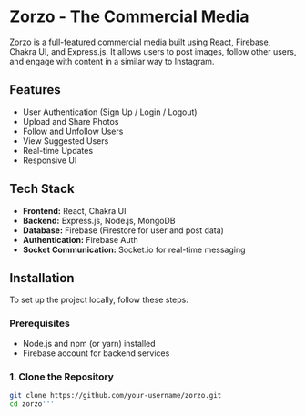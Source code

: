 # Zorzo - The Commercial Media

Zorzo is a full-featured commercial media built using React, Firebase, Chakra UI, and Express.js. It allows users to post images, follow other users, and engage with content in a similar way to Instagram.

## Features

- User Authentication (Sign Up / Login / Logout)
- Upload and Share Photos
- Follow and Unfollow Users
- View Suggested Users
- Real-time Updates
- Responsive UI

## Tech Stack

- **Frontend:** React, Chakra UI
- **Backend:** Express.js, Node.js, MongoDB
- **Database:** Firebase (Firestore for user and post data)
- **Authentication:** Firebase Auth
- **Socket Communication:** Socket.io for real-time messaging

## Installation

To set up the project locally, follow these steps:

### Prerequisites

- Node.js and npm (or yarn) installed
- Firebase account for backend services

### 1. Clone the Repository

```bash
git clone https://github.com/your-username/zorzo.git
cd zorzo'''